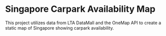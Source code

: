 # Singapore Carpark Availability Map

This project utilizes data from LTA DataMall and the OneMap API to create a static map of Singapore showing carpark availability.

